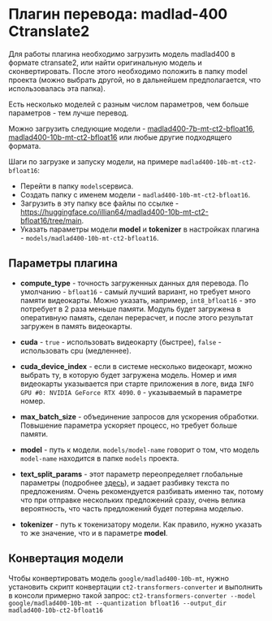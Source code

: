 # Плагин перевода: madlad-400 Ctranslate2

Для работы плагина необходимо загрузить модель madlad400 в формате ctransate2, 
или найти оригинальную модель и сконвертировать.
После этого необходимо положить в папку model проекта (можно выбрать другой, но в дальнейшем предполагается, что использовалась эта папка).

Есть несколько моделей с разным числом параметров, чем больше параметров - тем лучше перевод.

Можно загрузить следующие модели - 
[madlad400-7b-mt-ct2-bfloat16](https://huggingface.co/illian64/madlad400-7b-mt-ct2-bfloat16/tree/main),
[madlad400-10b-mt-ct2-bfloat16](https://huggingface.co/illian64/madlad400-10b-mt-ct2-bfloat16/tree/main)
или любые другие подходящего формата.

Шаги по загрузке и запуску модели, на примере `madlad400-10b-mt-ct2-bfloat16`:
* Перейти в папку `models`сервиса.
* Создать папку с именем модели - `madlad400-10b-mt-ct2-bfloat16`.
* Загрузить в эту папку все файлы по ссылке - https://huggingface.co/illian64/madlad400-10b-mt-ct2-bfloat16/tree/main.
* Указать параметры модели **model** и **tokenizer** в настройках плагина - `models/madlad400-10b-mt-ct2-bfloat16`.


## Параметры плагина

* **compute_type** - точность загруженных данных для перевода.
По умолчанию - `bfloat16` - самый лучший вариант, но требует много памяти видеокарты.
Можно указать, например, `int8_bfloat16` - это потребует в 2 раза меньше памяти. Модуль будет загружена в 
оперативную память, сделан перерасчет, и после этого результат загружен в память видеокарты.

* **cuda** - `true` - использовать видеокарту (быстрее), `false` - использовать cpu (медленнее).

* **cuda_device_index** - если в системе несколько видеокарт, можно выбрать ту, в которую будет загружена модель.
Номер и имя видеокарты указывается при старте приложения в логе, вида `INFO GPU #0: NVIDIA GeForce RTX 4090`.
`0` - указываемый в параметре номер.

* **max_batch_size** - объединение запросов для ускорения обработки. Повышение параметра ускоряет процесс, но требует больше памяти.

* **model** - путь к модели. `models/model-name` говорит о том, что модель `model-name` находится в папке `models` проекта.

* **text_split_params** - этот параметр переопределяет глобальные параметры (подробнее [здесь](../options.md)),
  и задает разбивку текста по предложениям. Очень рекомендуется разбивать именно так,
  потому что при отправке нескольких предложений сразу, очень велика вероятность, что часть предложений будет потеряна моделью.

* **tokenizer** - путь к токенизатору модели. Как правило, нужно указать то же значение, что и в параметре **model**.


## Конвертация модели
Чтобы конвертировать модель `google/madlad400-10b-mt`, нужно установить скрипт конвертации `ct2-transformers-converter`
и выполнить в консоли примерно такой запрос:
`ct2-transformers-converter --model google/madlad400-10b-mt --quantization bfloat16 --output_dir madlad400-10b-ct2-bfloat16`
